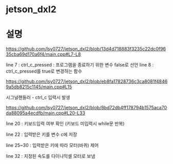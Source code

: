 # jetson_dxl2

# 설명

https://github.com/lsy0727/jetson_dxl2/blob/13d4d718883f3235c22dc0f9635cba69d170a6f4/main.cpp#L7-L8

line 7 : ctrl_c_pressed : 프로그램을 종료하기 위한 변수 false로 선언
line 8 : ctrl_c_pressed를 true로 변경하는 함수

https://github.com/lsy0727/jetson_dxl2/blob/eb8fa17828736c3ca8081f48469a5db8215c1145/main.cpp#L15

시그널핸들러 - ctrl_c 입력시 발생

https://github.com/lsy0727/jetson_dxl2/blob/8bd72db4ff178794b1575aca70da88095a4ecdfb/main.cpp#L20-L33

line 20 : 키보드입력 여부 확인 (키보드 미입력시 while문 반복)

line 22 : 입력받은 키를 변수 c에 저장

line 25~30 : 입력받은 키에 따라 모터(바퀴) 제어

line 32 : 지정된 속도를 다이나믹셀 모터로 보냄
